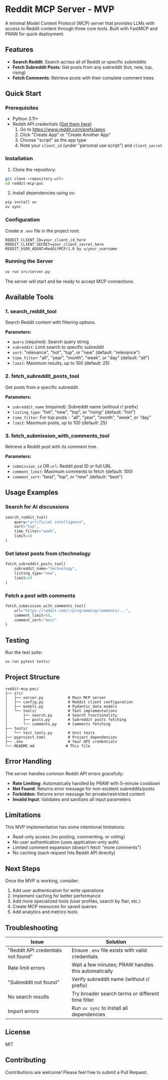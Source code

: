 # Reddit MCP Server - MVP

A minimal Model Context Protocol (MCP) server that provides LLMs with access to Reddit content through three core tools. Built with FastMCP and PRAW for quick deployment.

## Features

- **Search Reddit**: Search across all of Reddit or specific subreddits
- **Fetch Subreddit Posts**: Get posts from any subreddit (hot, new, top, rising)
- **Fetch Comments**: Retrieve posts with their complete comment trees

## Quick Start

### Prerequisites

- Python 3.11+
- Reddit API credentials ([Get them here](https://www.reddit.com/prefs/apps))
  1. Go to https://www.reddit.com/prefs/apps
  2. Click "Create App" or "Create Another App"
  3. Choose "script" as the app type
  4. Note your `client_id` (under "personal use script") and `client_secret`

### Installation

1. Clone the repository:
```bash
git clone <repository-url>
cd reddit-mcp-poc
```

2. Install dependencies using uv:
```bash
pip install uv
uv sync
```

### Configuration

Create a `.env` file in the project root:
```env
REDDIT_CLIENT_ID=your_client_id_here
REDDIT_CLIENT_SECRET=your_client_secret_here
REDDIT_USER_AGENT=RedditMCP/1.0 by u/your_username
```

### Running the Server

```bash
uv run src/server.py
```

The server will start and be ready to accept MCP connections.

## Available Tools

### 1. search_reddit_tool

Search Reddit content with filtering options.

**Parameters:**
- `query` (required): Search query string
- `subreddit`: Limit search to specific subreddit
- `sort`: "relevance", "hot", "top", or "new" (default: "relevance")
- `time_filter`: "all", "year", "month", "week", or "day" (default: "all")
- `limit`: Maximum results, up to 100 (default: 25)

### 2. fetch_subreddit_posts_tool

Get posts from a specific subreddit.

**Parameters:**
- `subreddit_name` (required): Subreddit name (without r/ prefix)
- `listing_type`: "hot", "new", "top", or "rising" (default: "hot")
- `time_filter`: For top posts - "all", "year", "month", "week", or "day"
- `limit`: Maximum posts, up to 100 (default: 25)

### 3. fetch_submission_with_comments_tool

Retrieve a Reddit post with its comment tree.

**Parameters:**
- `submission_id` OR `url`: Reddit post ID or full URL
- `comment_limit`: Maximum comments to fetch (default: 100)
- `comment_sort`: "best", "top", or "new" (default: "best")

## Usage Examples

### Search for AI discussions
```python
search_reddit_tool(
    query="artificial intelligence",
    sort="top",
    time_filter="week",
    limit=10
)
```

### Get latest posts from r/technology
```python
fetch_subreddit_posts_tool(
    subreddit_name="technology",
    listing_type="new",
    limit=20
)
```

### Fetch a post with comments
```python
fetch_submission_with_comments_tool(
    url="https://reddit.com/r/programming/comments/...",
    comment_limit=50,
    comment_sort="best"
)
```

## Testing

Run the test suite:
```bash
uv run pytest tests/
```

## Project Structure

```
reddit-mcp-poc/
├── src/
│   ├── server.py           # Main MCP server
│   ├── config.py           # Reddit client configuration
│   ├── models.py           # Pydantic data models
│   └── tools/              # Tool implementations
│       ├── search.py       # Search functionality
│       ├── posts.py        # Subreddit posts fetching
│       └── comments.py     # Comments fetching
├── tests/
│   └── test_tools.py       # Unit tests
├── pyproject.toml          # Project dependencies
├── .env                    # Your API credentials
└── README.md              # This file
```

## Error Handling

The server handles common Reddit API errors gracefully:
- **Rate Limiting**: Automatically handled by PRAW with 5-minute cooldown
- **Not Found**: Returns error message for non-existent subreddits/posts
- **Forbidden**: Returns error message for private/restricted content
- **Invalid Input**: Validates and sanitizes all input parameters

## Limitations

This MVP implementation has some intentional limitations:
- Read-only access (no posting, commenting, or voting)
- No user authentication (uses application-only auth)
- Limited comment expansion (doesn't fetch "more comments")
- No caching (each request hits Reddit API directly)

## Next Steps

Once the MVP is working, consider:
1. Add user authentication for write operations
2. Implement caching for better performance
3. Add more specialized tools (user profiles, search by flair, etc.)
4. Create MCP resources for saved queries
5. Add analytics and metrics tools

## Troubleshooting

| Issue | Solution |
|-------|----------|
| "Reddit API credentials not found" | Ensure `.env` file exists with valid credentials |
| Rate limit errors | Wait a few minutes; PRAW handles this automatically |
| "Subreddit not found" | Verify subreddit name (without r/ prefix) |
| No search results | Try broader search terms or different time filter |
| Import errors | Run `uv sync` to install all dependencies |

## License

MIT

## Contributing

Contributions are welcome! Please feel free to submit a Pull Request.